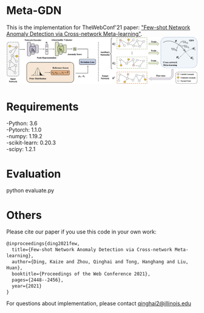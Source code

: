 # Meta-GDN

This is the implementation for TheWebConf'21 paper: ["Few-shot Network Anomaly Detection via Cross-network Meta-learning"](https://arxiv.org/pdf/2102.11165.pdf).
![The proposed framework](Meta-GDN.png)


# Requirements
-Python: 3.6  
-Pytorch: 1.1.0  
-numpy: 1.19.2  
-scikit-learn: 0.20.3  
-scipy: 1.2.1

# Evaluation
python evaluate.py

# Others
Please cite our paper if you use this code in your own work:

```
@inproceedings{ding2021few,
  title={Few-shot Network Anomaly Detection via Cross-network Meta-learning},
  author={Ding, Kaize and Zhou, Qinghai and Tong, Hanghang and Liu, Huan},
  booktitle={Proceedings of the Web Conference 2021},
  pages={2448--2456},
  year={2021}
}
```
For questions about implementation, please contact qinghai2@illinois.edu
